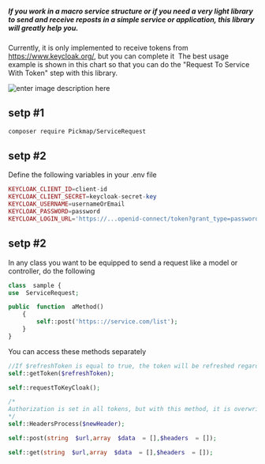 
#####  If you work in a macro service structure or if you need a very light library to send and receive reposts in a simple service or application, this library will greatly help you.

Currently, it is only implemented to receive tokens from https://www.keycloak.org/, but you can complete it
‍‍‍‍
The best usage example is shown in this chart so that you can do the "Request To Service With Token" step with this library.

![enter image description here](https://s6.uupload.ir/files/chart_sm7v.jpg)


## setp #1
```bash
composer require Pickmap/ServiceRequest
```
## setp #2
Define the following variables in your .env file
```php
KEYCLOAK_CLIENT_ID=client-id
KEYCLOAK_CLIENT_SECRET=keycloak-secret-key
KEYCLOAK_USERNAME=usernameOrEmail
KEYCLOAK_PASSWORD=password
KEYCLOAK_LOGIN_URL='https://...openid-connect/token?grant_type=password'
```

## setp #2
In any class you want to be equipped to send a request like a model or controller, do the following
```php
class  sample {
use  ServiceRequest;

public  function  aMethod()
	{
		self::post('https:://service.com/list');
	}
}
```
You can access these methods separately
```php
//If $refreshToken is equal to true, the token will be refreshed regardless of the cache
self::getToken($refreshToken);

self::requestToKeyCloak();

/*
Authorization is set in all tokens, but with this method, it is overwritten by the third parameter of post and get methods.
*/
self::HeadersProcess($newHeader);

self::post(string  $url,array  $data  = [],$headers  = []);

self::get(string  $url,array  $data  = [],$headers  = []);
```
